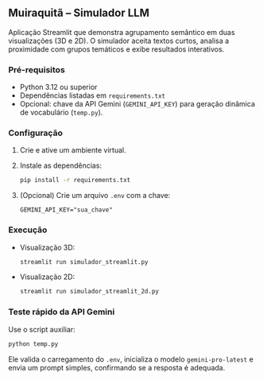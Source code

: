## Muiraquitã – Simulador LLM

Aplicação Streamlit que demonstra agrupamento semântico em duas visualizações (3D e 2D). O simulador aceita textos curtos, analisa a proximidade com grupos temáticos e exibe resultados interativos.

### Pré-requisitos

- Python 3.12 ou superior
- Dependências listadas em `requirements.txt`
- Opcional: chave da API Gemini (`GEMINI_API_KEY`) para geração dinâmica de vocabulário (`temp.py`).

### Configuração

1. Crie e ative um ambiente virtual.
2. Instale as dependências:

   ```bash
   pip install -r requirements.txt
   ```

3. (Opcional) Crie um arquivo `.env` com a chave:

   ```
   GEMINI_API_KEY="sua_chave"
   ```

### Execução

- Visualização 3D:

  ```bash
  streamlit run simulador_streamlit.py
  ```

- Visualização 2D:

  ```bash
  streamlit run simulador_streamlit_2d.py
  ```

### Teste rápido da API Gemini

Use o script auxiliar:

```bash
python temp.py
```

Ele valida o carregamento do `.env`, inicializa o modelo `gemini-pro-latest` e envia um prompt simples, confirmando se a resposta é adequada.

